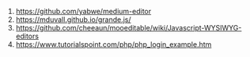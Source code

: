 1. https://github.com/yabwe/medium-editor
2. https://mduvall.github.io/grande.js/
3. https://github.com/cheeaun/mooeditable/wiki/Javascript-WYSIWYG-editors
4. https://www.tutorialspoint.com/php/php_login_example.htm
